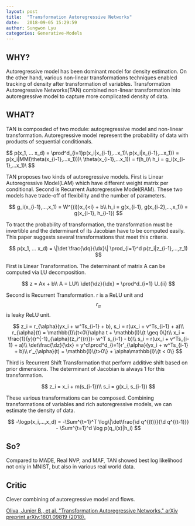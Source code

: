 ```yaml
---
layout: post
title:  "Transformation Autoregressive Networks"
date:   2018-09-05 15:29:59
author: Sungwon Lyu
categories: Generative-Models
---
```


## WHY? 
Autoregressive model has been dominant model for density estimation. On the other hand, various non-linear transformations techniques enabled tracking of density after transformation of variables. Transformation Autoregressive Networks(TAN) combined non-linear transformation into autoregressive model to capture more complicated density of data.

## WHAT?
TAN is composded of two module: autogregressive model and non-linear transformation. Autoregressive model represent the probability of data with products of sequential conditionals. 

$$
p(x_1, ... x_d) = \prod^d_{i=1}p(x_i|x_{i-1},...x_1)\\
p(x_i|x_{i-1},...x_1}) = p(x_i|MM(\theta(x_{i-1},...x_1)))\\
\theta(x_{i-1},...x_1)) = f(h_i)\\
h_i = g_i(x_{i-1},...x_1)\\
$$

TAN proposes two kinds of autoregressive models. First is Linear Autoregressive Model(LAM) which have different weight matrix per conditional. Second is Recurrent Autoregressive Model(RAM). These two models have trade-off of flexibility and the number of parameters.

$$
g_i(x_{i-1},...,x_1) = W^{(i)}x_{<i} + b\\
h_i = g(x_{i-1}, g(x_{i-2},...,x_1)) = g(x_{i-1}, h_{i-1})
$$

To tract the probability of transformation, the transformation must be invertible and the determinant of its Jacobian have to be computed easily. This paper suggests several transformations that meet this  criteria. 

$$
p(x_1, ... x_d) = \|\det \frac{\dq}{\dx}\| \prod_{i=1}^d p(z_i|z_{i-1},...,z_1)
$$

First is Linear Transformation. The determinant of matrix A can be computed via LU decomposition.

$$
z = Ax + b\\
A = LU\\
\det{\dz}{\dx} = \prod^d_{i=1} U_{ii}
$$

Second is Recurrent Transformation. r is a ReLU unit and $$r_{\alpha}$$ is leaky ReLU unit. 

$$
z_i = r_{\alpha}(yx_i + w^Ts_{i-1} + b), s_i = r(ux_i + v^Ts_{i-1} + a)\\
r_{\alpha}(t) = \mathbb{I}\{t<0\}\alpha t + \mathbb{I}\{t \geq 0\}t\\
x_i = \frac{1}{y}(r^{-1}_{\alpha}(z_i^{(r)})- w^T s_{i-1} - b)\\
s_i = r(ux_i + v^Ts_{i-1} + a)\\
\det\frac{\dz}{\dx} = y^d\prod^d_{i=1}r'_{\alpha}(yx_i + w^Ts_{i-1} + b)\\
r'_{\alpha}(t) = \mathbb{I}\{t>0\} + \alpha\mathbb{I}\{t < 0\}
$$

Third is Recurrent Shift Transformation that perform additive shift based on prior dimensions. The determinant of Jacobian is always 1 for this transformation. 

$$
z_i = x_i + m(s_{i-1})\\
s_i = g(x_i, s_{i-1})
$$

These various transformations can be composed. Combining transformations of variables and rich autoregressive models, we can estimate the density of data.

$$
-\logp(x_i,...,x_d) = -\Sum^{t=1}^T \log\|\det\frac{\d q^{(t)}}{\d q^{(t-1)}} - \Sum^{t=1}^d \log p(q_i(x)|h_i)
$$

## So?
Compared to MADE, Real NVP, and MAF, TAN showed best log likelihood not only in MNIST, but also in various real world data. 

## Critic
Clever combining of autoregressive model and flows. 

[Oliva, Junier B., et al. "Transformation Autoregressive Networks." arXiv preprint arXiv:1801.09819 (2018).](https://arxiv.org/abs/1801.09819)
